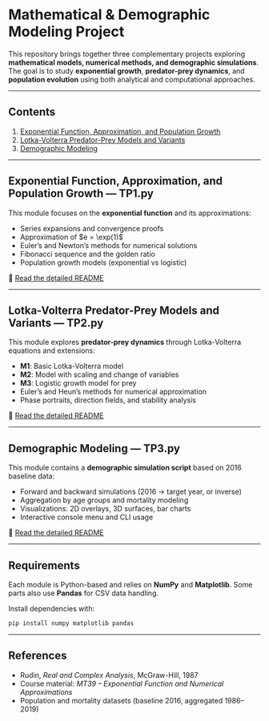 # Mathematical & Demographic Modeling Project

This repository brings together three complementary projects exploring **mathematical models, numerical methods, and demographic simulations**.
The goal is to study **exponential growth**, **predator-prey dynamics**, and **population evolution** using both analytical and computational approaches.

---

## Contents

1. [Exponential Function, Approximation, and Population Growth](https://github.com/yan-sln/MT39/new/main?filename=README.md#exponential-function-approximation-and-population-growth--tp1py)
2. [Lotka-Volterra Predator-Prey Models and Variants](https://github.com/yan-sln/MT39/new/main?filename=README.md#lotka-volterra-predator-prey-models-and-variants--tp2py)
3. [Demographic Modeling](https://github.com/yan-sln/MT39/new/main?filename=README.md#demographic-modeling--tp3py)

---

## Exponential Function, Approximation, and Population Growth — TP1.py

This module focuses on the **exponential function** and its approximations:

* Series expansions and convergence proofs
* Approximation of \$e = \exp(1)\$
* Euler’s and Newton’s methods for numerical solutions
* Fibonacci sequence and the golden ratio
* Population growth models (exponential vs logistic)

📄 [Read the detailed README](./TP1/README.md)

---

## Lotka-Volterra Predator-Prey Models and Variants — TP2.py

This module explores **predator-prey dynamics** through Lotka-Volterra equations and extensions:

* **M1**: Basic Lotka-Volterra model
* **M2**: Model with scaling and change of variables
* **M3**: Logistic growth model for prey
* Euler’s and Heun’s methods for numerical approximation
* Phase portraits, direction fields, and stability analysis

📄 [Read the detailed README](./TP2/README.md)

---

## Demographic Modeling — TP3.py

This module contains a **demographic simulation script** based on 2016 baseline data:

* Forward and backward simulations (2016 → target year, or inverse)
* Aggregation by age groups and mortality modeling
* Visualizations: 2D overlays, 3D surfaces, bar charts
* Interactive console menu and CLI usage

📄 [Read the detailed README](./TP3/README.md)

---

## Requirements

Each module is Python-based and relies on **NumPy** and **Matplotlib**.
Some parts also use **Pandas** for CSV data handling.

Install dependencies with:

```bash
pip install numpy matplotlib pandas
```

---

## References

* Rudin, *Real and Complex Analysis*, McGraw-Hill, 1987
* Course material: *MT39 – Exponential Function and Numerical Approximations*
* Population and mortality datasets (baseline 2016, aggregated 1986–2019)
